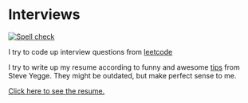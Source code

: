# Interviews

[![Spell check](https://travis-ci.com/hapass/algorithms.svg?branch=master)](https://travis-ci.com/hapass/algorithms)

I try to code up interview questions from [leetcode](https://leetcode.com)

I try to write up my resume according to funny and awesome [tips](http://steve-yegge.blogspot.com/2007/09/ten-tips-for-slightly-less-awful-resume.html) from Steve Yegge. They might be outdated, but make perfect sense to me.

[Click here to see the resume.](resume/RESUME.txt)